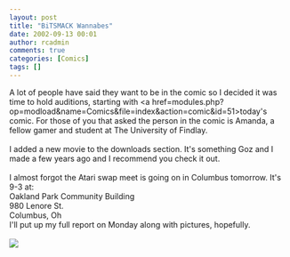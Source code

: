 ```yaml
---
layout: post
title: "BiTSMACK Wannabes"
date: 2002-09-13 00:01
author: rcadmin
comments: true
categories: [Comics]
tags: []
---
```

A lot of people have said they want to be in the comic so I decided it was time to hold auditions, starting with <a href=modules.php?op=modload&name=Comics&file=index&action=comic&id=51>today's comic.</a> For those of you that asked the person in the comic is Amanda, a fellow gamer and student at The University of Findlay.
<br />
<br />
I added a new movie to the downloads section. It's something Goz and I made a few years ago and I recommend you check it out.
<br />
<br />
I almost forgot the Atari swap meet is going on in Columbus tomorrow. It's 9-3 at:
<br />
Oakland Park Community Building
<br />
980 Lenore St. 
<br />
Columbus, Oh
<br />
I'll put up my full report on Monday along with pictures, hopefully.<br /><br /><!--more--><img src='http://dl.bitsmack.com/comics/20020913.gif'   />
